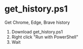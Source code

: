 # get_history.ps1
Get Chrome, Edge, Brave history

1. Download get_history.ps1
2. Right click "Run with PowerShell"
3. Wait
